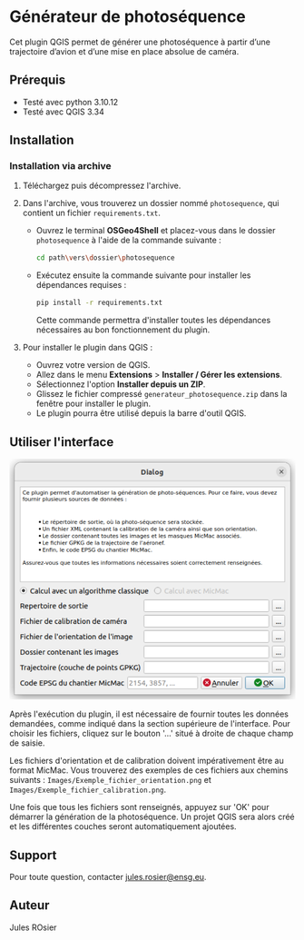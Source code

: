 
# Générateur de photoséquence
Cet plugin QGIS permet de générer une photoséquence à partir d’une trajectoire d’avion et d’une mise en place
absolue de caméra.

## Prérequis
* Testé avec python 3.10.12 
* Testé avec QGIS 3.34

## Installation
### Installation via archive

1. Téléchargez puis décompressez l'archive.
2. Dans l'archive, vous trouverez un dossier nommé `photosequence`, qui contient un fichier `requirements.txt`. 
   - Ouvrez le terminal **OSGeo4Shell** et placez-vous dans le dossier `photosequence` à l'aide de la commande suivante :
     ```bash
     cd path\vers\dossier\photosequence
     ```
   - Exécutez ensuite la commande suivante pour installer les dépendances requises :
     ```bash
     pip install -r requirements.txt
     ```
     Cette commande permettra d'installer toutes les dépendances nécessaires au bon fonctionnement du plugin.

3. Pour installer le plugin dans QGIS :
   - Ouvrez votre version de QGIS.
   - Allez dans le menu **Extensions** > **Installer / Gérer les extensions**.
   - Sélectionnez l'option **Installer depuis un ZIP**.
   - Glissez le fichier compressé `generateur_photosequence.zip` dans la fenêtre pour installer le plugin.
   - Le plugin pourra être utilisé depuis la barre d'outil QGIS.
	


## Utiliser l'interface
![Interface](./Images/interface_plugin.png)

Après l'exécution du plugin, il est nécessaire de fournir toutes les données demandées, comme indiqué dans la section supérieure de l'interface. Pour choisir les fichiers, cliquez sur le bouton '...' situé à droite de chaque champ de saisie. 

Les fichiers d'orientation et de calibration doivent impérativement être au format MicMac. Vous trouverez des exemples de ces fichiers aux chemins suivants : `Images/Exemple_fichier_orientation.png` et `Images/Exemple_fichier_calibration.png`.

Une fois que tous les fichiers sont renseignés, appuyez sur 'OK' pour démarrer la génération de la photoséquence. Un projet QGIS sera alors créé et les différentes couches seront automatiquement ajoutées.


## Support
Pour toute question, contacter jules.rosier@ensg.eu.

## Auteur
Jules ROsier

